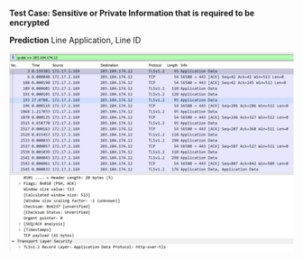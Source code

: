 **Test Case: Sensitive or Private Information that is required to be encrypted**

**Prediction** Line Application, Line ID


![GitHub Logo](pic/encrypt.PNG)
